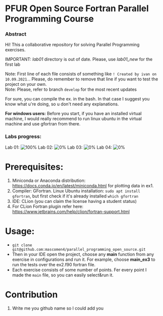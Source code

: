 # PFUR Open Source Fortran Parallel Programming Course

### Abstract
Hi! This a collaborative repository for solving Parallel Programming exercises.   

IMPORTANT: *lab01* directory is out of date. Please, use *lab01_new* for the first lab  

Note: First line of each file consists of something like `! Created by ivan on 10.09.2021.`. Please, do remember to remove that line if you want to test
the project on your own.  
Note: Please, refer to branch `develop` for the most recent updates 

For sure, you can compile the ex. in the bash. In that case I suggest you know what u're doing, so u don't need any explanations.


**For windows users:** Before you start, if you have an installed virtual machine, I would really recommend to run linux ubuntu in the virtual machine and use gfortran from there.

### Labs progress:
Lab 01: ![100%](https://progress-bar.dev/100) Lab 02: ![0%](https://progress-bar.dev/0)  Lab 03: ![0%](https://progress-bar.dev/0)  Lab 04: ![0%](https://progress-bar.dev/0)  

# Prerequisites:
1. Miniconda or Anaconda distribution: https://docs.conda.io/en/latest/miniconda.html for plotting data in ex1. 
2. Compiler: GFortran. Linux Ubuntu installation: ``` sudo apt install gfortran ```, but first check if it's already installed ``` which gfortran ```
2. IDE: CLion (you can claim the license having a student status)
3. For CLion Fortran plugin refer here: https://www.jetbrains.com/help/clion/fortran-support.html


# Usage:

- ``` git clone git@github.com:mascomen4/parallel_programming_open_source.git ```
- Then in your IDE open the project, choose any **main** function from any exercise in configurations and run it. For example, choose **main_ex3** to run the tests over the ex2.f90 fortran file.
- Each exercise consists of some number of points. Fer every point I made the `main` file, so you can easily select&run it. 

# Contribution 
1. Write me you github name so I could add you 
